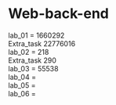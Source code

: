 # Web-back-end
   lab_01 =  1660292 <br>
   Extra_task 22776016 <br>
   lab_02 =  218 <br>
   Extra_task 290 <br>
   lab_03 = 55538 <br>
   lab_04 = <br>
   lab_05 = <br>
   lab_06 =
   

